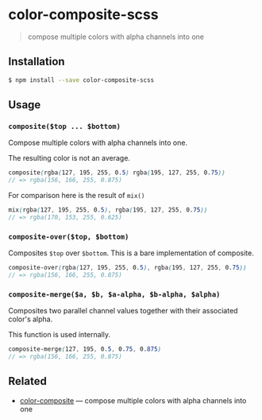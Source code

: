 # color-composite-scss

> compose multiple colors with alpha channels into one

## Installation

```sh
$ npm install --save color-composite-scss
```

## Usage

### `composite($top ... $bottom)`

Compose multiple colors with alpha channels into one.

The resulting color is not an average.

```scss
composite(rgba(127, 195, 255, 0.5) rgba(195, 127, 255, 0.75))
// => rgba(156, 166, 255, 0.875)
```

For comparison here is the result of `mix()`

```scss
mix(rgba(127, 195, 255, 0.5), rgba(195, 127, 255, 0.75))
// => rgba(170, 153, 255, 0.625)
```

### `composite-over($top, $bottom)`

Composites `$top` over `$bottom`. This is a bare implementation of composite.

```scss
composite-over(rgba(127, 195, 255, 0.5), rgba(195, 127, 255, 0.75))
// => rgba(156, 166, 255, 0.875)
```

### `composite-merge($a, $b, $a-alpha, $b-alpha, $alpha)`

Composites two parallel channel values together with their associated color's alpha.

This function is used internally.

```scss
composite-merge(127, 195, 0.5, 0.75, 0.875)
// => rgba(156, 166, 255, 0.875)
```

## Related

* [color-composite](https://github.com/colorjs/color-composite) — compose multiple colors with alpha channels into one
